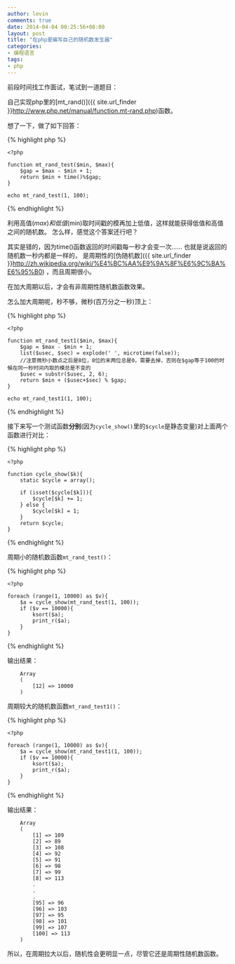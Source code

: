 ```yaml
---
author: levin
comments: true
date: 2014-04-04 00:25:56+08:00
layout: post
title: "在php里编写自己的随机数发生器"
categories:
- 编程语言
tags:
- php
---
```



前段时间找工作面试，笔试到一道题目：

自己实现php里的[mt_rand()]({{ site.url_finder }}http://www.php.net/manual/function.mt-rand.php)函数。<!-- more -->

想了一下，做了如下回答：

{% highlight php %}

    <?php
    
    function mt_rand_test($min, $max){
        $gap = $max - $min + 1;
        return $min + time()%$gap;
    }
    
    echo mt_rand_test(1, 100);

{% endhighlight %}

利用高值($max)和低值($min)取时间戳的模再加上低值，这样就能获得低值和高值之间的随机数。
怎么样，感觉这个答案还行吧？

其实是错的，因为time()函数返回的时间戳每一秒才会变一次……
也就是说返回的随机数一秒内都是一样的，
是周期性的[伪随机数]({{ site.url_finder }}http://zh.wikipedia.org/wiki/%E4%BC%AA%E9%9A%8F%E6%9C%BA%E6%95%B0)
，而且周期很小。

在加大周期以后，才会有非周期性随机数函数效果。

怎么加大周期呢，秒不够，微秒(百万分之一秒)顶上：

{% highlight php %}

    <?php
    
    function mt_rand_test1($min, $max){
        $gap = $max - $min + 1;
        list($usec, $sec) = explode(' ', microtime(false));
        //注意微秒小数点之后是8位，8位的末两位总是0，需要去掉，否则在$gap等于100的时候在同一秒时间内取的模总是不变的
        $usec = substr($usec, 2, 6);
        return $min + ($usec+$sec) % $gap;
    }
    
    echo mt_rand_test1(1, 100);

{% endhighlight %}

接下来写一个测试函数**分别**(因为`cycle_show()`里的`$cycle`是静态变量)对上面两个函数进行对比：

{% highlight php %}

    <?php
    
    function cycle_show($k){
        static $cycle = array();
    
        if (isset($cycle[$k])){
            $cycle[$k] += 1;
        } else {
            $cycle[$k] = 1;
        }
        return $cycle;
    }

{% endhighlight %}

周期小的随机数函数`mt_rand_test()`：

{% highlight php %}

    <?php
    
    foreach (range(1, 10000) as $v){
        $a = cycle_show(mt_rand_test(1, 100));
        if ($v == 10000){
            ksort($a);
            print_r($a);
        }
    }

{% endhighlight %}

输出结果：

        Array
        (
            [12] => 10000
        )


周期较大的随机数函数`mt_rand_test1()`：

{% highlight php %}

    <?php
    
    foreach (range(1, 10000) as $v){
        $a = cycle_show(mt_rand_test1(1, 100));
        if ($v == 10000){
            ksort($a);
            print_r($a);
        }
    }

{% endhighlight %}

输出结果：

        Array
        (
            [1] => 109
            [2] => 89
            [3] => 108
            [4] => 92
            [5] => 91
            [6] => 98
            [7] => 99
            [8] => 113
            .
            .
            .
            [95] => 96
            [96] => 103
            [97] => 95
            [98] => 101
            [99] => 107
            [100] => 113
        )

所以，在周期拉大以后，随机性会更明显一点，尽管它还是周期性随机数函数。
